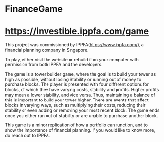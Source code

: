 # FinanceGame

# https://investible.ippfa.com/game

This project was commissioned by IPPFA(https://www.ippfa.com/), a financial planning company in Singapore.

To play, either visit the website or rebuild it on your computer with permission from both IPPFA and the developers. 


The game is a tower builder game, where the goal is to build your tower as high as possible, without losing Stability or running out of money to purchase blocks. 
The player is presented with four different options for blocks, of which they have varying costs, stability and profits. Higher profits may mean a lower stability, and vice versa. Thus, maintaining a balance of this is important to build your tower higher.
There are events that affect blocks in varying ways, such as multiplying their costs, reducing their stability or even adding or removing your most recent block. 
The game ends once you either run out of stability or are unable to purchase another block.

This game is a minor replication of how a portfolio can function, and to show the importance of financial planning. If you would like to know more, do reach out to IPPFA.
